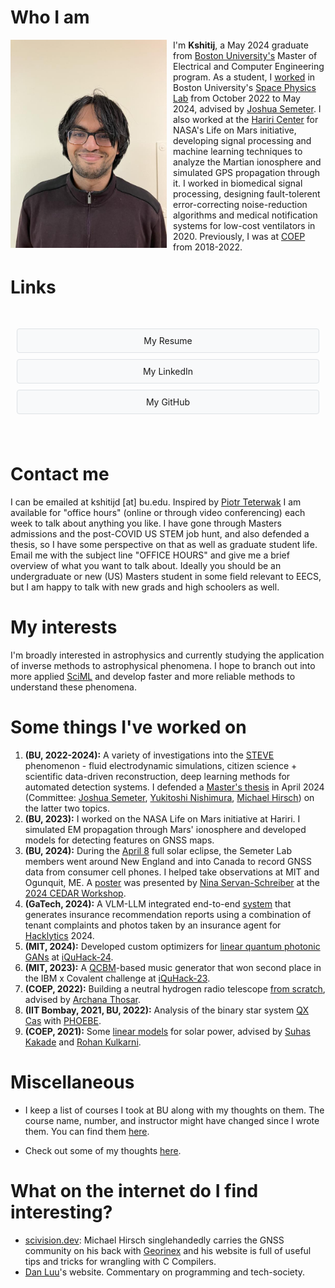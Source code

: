 # Who I am

<div style="display: flex; align-items: flex-start;">
    <img src="images/profilepic.jpg" width="250px" style="margin-right: 10px;"/>
    <div>
        I'm <b>Kshitij</b>, a May 2024 graduate from <a href="https://bu.edu">Boston University's</a> Master of Electrical and Computer Engineering program. As a student, I <a href="#STEVE-BU-work" title="Find out more here!">worked</a> in Boston University's <a href="https://heaviside.bu.edu">Space Physics Lab</a> from October 2022 to May 2024, advised by <a href="https://bu.edu/end/profile/joshua-semeter/">Joshua Semeter</a>. I also worked at the <a href="https://www.bu.edu/hic/">Hariri Center</a> for NASA's Life on Mars initiative, developing signal processing and machine learning techniques to analyze the Martian ionosphere and simulated GPS propagation through it. I worked in biomedical signal processing, designing fault-tolerent error-correcting noise-reduction algorithms and medical notification systems for low-cost ventilators in 2020. Previously, I was at <a href="https://www.coep.org.in>">COEP</a> from 2018-2022.
    </div>
</div>

# Links
<div style="display: flex; flex-wrap: wrap; padding: 20px 0;">
    <div style="flex: 1; margin: 10px; min-width: 200px;">
        <a href="https://drive.google.com/file/d/1KpdaJrKqm9JOZb2huODxfHoJPTEujAep/view?usp=sharing" style="display: block; padding: 10px; margin-bottom: 10px; text-decoration: none; background-color: #f8f9fa; text-align: center; border: 1px solid #dee2e6; border-radius: 4px; transition: background-color 0.3s ease;">
            My Resume
        </a>
        <a href="https://linkedin.com/in/kshitij-duraphe" style="display: block; padding: 10px; margin-bottom: 10px; text-decoration: none; background-color: #f8f9fa; text-align: center; border: 1px solid #dee2e6; border-radius: 4px; transition: background-color 0.3s ease;">
            My LinkedIn
        </a>
        <a href="https://github.com/ksd3" style="display: block; padding: 10px; margin-bottom: 10px; text-decoration: none; background-color: #f8f9fa; text-align: center; border: 1px solid #dee2e6; border-radius: 4px; transition: background-color 0.3s ease;">
            My GitHub
        </a>
    </div>
</div>

# Contact me
I can be emailed at kshitijd [at] bu.edu. Inspired by [Piotr Teterwak](https://cs-people.bu.edu/piotrt/) I am available for "office hours" (online or through video conferencing) each week to talk about anything you like. I have gone through Masters admissions and the post-COVID US STEM job hunt, and also defended a thesis, so I have some perspective on that as well as graduate student life. Email me with the subject line "OFFICE HOURS" and give me a brief overview of what you want to talk about. Ideally you should be an undergraduate or new (US) Masters student in some field relevant to EECS, but I am happy to talk with new grads and high schoolers as well.

# My interests

I'm broadly interested in astrophysics and currently studying the application of inverse methods to astrophysical phenomena. I hope to branch out into more applied [SciML](https://sciml.ai/) and develop faster and more reliable methods to understand these phenomena.


# Some things I've worked on

1. **(BU, 2022-2024):** A variety of investigations into the [STEVE](https://en.wikipedia.org/wiki/STEVE) phenomenon - fluid electrodynamic simulations, citizen science + scientific data-driven reconstruction, deep learning methods for automated detection systems. I defended a [Master's thesis](https://open.bu.edu/handle/2144/48878) in April 2024 (Committee: [Joshua Semeter](), [Yukitoshi Nishimura](https://www.bu.edu/eng/profile/toshi-nishimura/), [Michael Hirsch](https://www.bu.edu/eng/profile/michael-hirsch/)) on the latter two topics.
1. **(BU, 2023):** I worked on the NASA Life on Mars initiative at Hariri. I simulated EM propagation through Mars' ionosphere and developed models for detecting features on GNSS maps.
1. **(BU, 2024):** During the [April 8](https://en.wikipedia.org/wiki/Solar_eclipse_of_April_8,_2024) full solar eclipse, the Semeter Lab members went around New England and into Canada to record GNSS data from consumer cell phones. I helped take observations at MIT and Ogunquit, ME. A [poster](https://cedarscience.org/sites/default/files/2024-posters/IRRI-8-Nina-ServanSchreiber.pdf) was presented by [Nina Servan-Schreiber](https://www.linkedin.com/in/nina-servan-schreiber-68834321b) at the [2024 CEDAR Workshop](https://cedarscience.org/2024-workshop).
2. **(GaTech, 2024):** A VLM-LLM integrated end-to-end [system](https://github.com/ksd3/updatedWeb) that generates insurance recommendation reports using a combination of tenant complaints and photos taken by an insurance agent for [Hacklytics](https://hacklytics.io) 2024.
3. **(MIT, 2024):** Developed custom optimizers for [linear quantum photonic GANs](https://github.com/ksd3/biqermicefrommars) at [iQuHack-24](https://www.iquise.mit.edu/iQuHACK/2024-02-02).
4. **(MIT, 2023):** A [QCBM](https://github.com/ksd3/BeatQraft)-based music generator that won second place in the IBM x Covalent challenge at [iQuHack-23](https://www.iquise.mit.edu/iQuHACK/2023-01-27).
5. **(COEP, 2022):** Building a neutral hydrogen radio telescope [from scratch](https://github.com/ksd3/radio-telescope), advised by [Archana Thosar](https://www.coep.org.in/mycoep/agteleccoepacin).
6. **(IIT Bombay, 2021, BU, 2022):** Analysis of the binary star system [QX Cas](https://simbad.u-strasbg.fr/simbad/sim-id?Ident=V*%20QX%20Cas) with [PHOEBE](https://phoebe-project.org).
7. **(COEP, 2021):** Some [linear models](https://github.com/ksd3/radio-telescope) for solar power, advised by [Suhas Kakade](https://www.coep.org.in/mycoep/smkeleccoepacin) and [Rohan Kulkarni](https://in.linkedin.com/in/rohan-kulkarni-35951566).

# Miscellaneous

- I keep a list of courses I took at BU along with my thoughts on them. The course name, number, and instructor might have changed since I wrote them. You can find them [here](./courses.md).

- Check out some of my thoughts [here](./writing.md).

# What on the internet do I find interesting?

- [scivision.dev](https://scivision.dev): Michael Hirsch singlehandedly carries the GNSS community on his back with [Georinex](https://github.com/geospace-code/georinex/) and his website is full of useful tips and tricks for wrangling with C Compilers.
- [Dan Luu](https://danluu.com)'s website. Commentary on programming and tech-society.